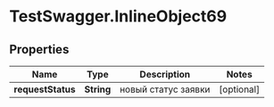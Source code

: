 # TestSwagger.InlineObject69

## Properties

Name | Type | Description | Notes
------------ | ------------- | ------------- | -------------
**requestStatus** | **String** | новый статус заявки | [optional] 


